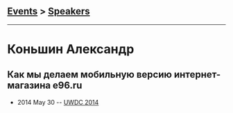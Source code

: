 ## [Events](../README.md) > [Speakers](../speakers.md)
---

# Коньшин Александр

## Как мы делаем мобильную версию интернет-магазина е96.ru
- 2014 May 30 -- [UWDC 2014](https://www.youtube.com/watch?v=3ciPzn8ugJE)    

